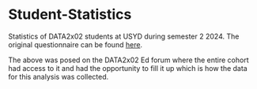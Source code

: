# Student-Statistics

Statistics of DATA2x02 students at USYD during semester 2 2024. The original questionnaire can be found [here](https://pages.github.sydney.edu.au/DATA2002/2024/extra/DATA2x02_survey_2024_questions.pdf).

The above was posed on the DATA2x02 Ed forum where the entire cohort had access to it and had the opportunity to fill it up which is how the data for this analysis was collected.

